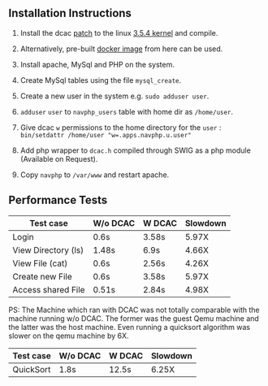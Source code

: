 Installation Instructions
-------------------------

1) Install the dcac [patch](https://github.com/ut-osa/dcac/blob/master/patches/dcac-kernel-3.5.4.patch) to the linux [3.5.4 kernel](https://www.kernel.org/) and compile.

2) Alternatively, pre-built [docker image](https://registry.hub.docker.com/u/prat0318/dcac-base/) from here can be used.

3) Install apache, MySql and PHP on the system.

4) Create MySql tables using the file `mysql_create`.

5) Create a new user in the system e.g. `sudo adduser user`.

6) `adduser` `user` to `navphp_users` table with home dir as `/home/user`.

7) Give dcac `w` permissions to the home directory for the `user` : `bin/setdattr /home/user "w=.apps.navphp.u.user"`

8) Add php wrapper to `dcac.h` compiled through SWIG as a php module (Available on Request).

9) Copy `navphp` to `/var/www` and restart apache.

Performance Tests
-----------------

|Test case | W/o DCAC | W DCAC | Slowdown |
| --- | --- | --- | --- |
|Login | 0.6s | 3.58s | 5.97X |
|View Directory (ls) | 1.48s | 6.9s | 4.66X |
|View File (cat) | 0.6s | 2.56s | 4.26X |
|Create new File | 0.6s | 3.58s | 5.97X |
|Access shared File | 0.51s | 2.84s | 4.98X |

PS: The Machine which ran with DCAC was not totally comparable with the machine running w/o DCAC. The former was the guest Qemu machine and the latter was the host machine. Even running a quicksort algorithm was slower on the qemu machine by 6X.

|Test case | W/o DCAC | W DCAC | Slowdown |
| --- | --- | --- | --- |
|QuickSort | 1.8s | 12.5s | 6.25X |
